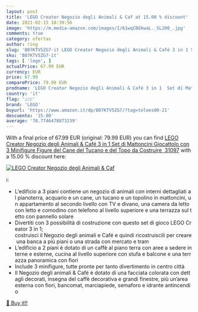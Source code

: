 ```yaml
---
layout: post
title: 'LEGO Creator Negozio degli Animali & Caf at 15.00 % discount'
date: 2021-02-15 10:39:56
image: 'https://m.media-amazon.com/images/I/61wqCBGkwaL._SL200_.jpg'
comments: true
category: ofertas
author: ring
slug: 'B07KTV5ZG7-it LEGO Creator Negozio degli Animali & Café 3 in 1 Set di...'
sku: 'B07KTV5ZG7-it'
tags: [ 'lego', ]
actualPrice: 67.99 EUR
currency: EUR
price: 67.99
comparePrice: 79.99 EUR
prodname: 'LEGO Creator Negozio degli Animali & Café 3 in 1  Set di Mattoncini Giocattolo con 3 Minifigure  Figure del Cane  del Tucano e del Topo da Costruire   31097'
country: 'it'
flag: '🇮🇹'
brand: 'LEGO'
buyurl: 'https://www.amazon.it/dp/B07KTV5ZG7/?tag=tolees00-21'
descuento: '15.00'
average: '78.7746478873239'
---
```


With a final price of 67.99 EUR (original: 79.99 EUR) you can find [LEGO Creator Negozio degli Animali & Café 3 in 1  Set di Mattoncini Giocattolo con 3 Minifigure  Figure del Cane  del Tucano e del Topo da Costruire   31097](https://www.amazon.it/dp/B07KTV5ZG7/?tag=tolees00-21) with a  15.00 % discount here:

[![LEGO Creator Negozio degli Animali & Caf](https://m.media-amazon.com/images/I/61wqCBGkwaL._SL200_.jpg)](https://www.amazon.it/dp/B07KTV5ZG7/?tag=tolees00-21)

ℹ️:

- L’edificio a 3 piani contiene un negozio di animali con interni dettagliati al pianoterra, acquario e un cane, un tucano e un topolino in mattoncini, un appartamento al secondo livello con TV e divano, una camera da letto con letto e comodino con telefono al livello superiore e una terrazza sul tetto con pannello solare
- Divertiti con 3 possibilità di costruzione con questo set di gioco LEGO Creator 3 in 1; costruisci il Negozio degli animali e Café e quindi ricostruiscili per creare una banca a più piani o una strada con mercato e tram
- L’edificio a 2 piani è dotato di un caffè al piano terra con aree a sedere interne e esterne, cucina al livello superiore con stufa e balcone e una terrazza panoramica con fiori
- Include 3 minifigure, tutte pronte per tanto divertimento in centro città
- Il Negozio degli animali & Café è dotato di una facciata colorata con dettagli decorati, insegna del caffè decorativa e grandi finestre, più un’area esterna con fiori, bancomat, marciapiede, semaforo e idrante antincendio

[🛒 Buy it!!](https://www.amazon.it/dp/B07KTV5ZG7/?tag=tolees00-21)
